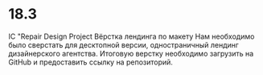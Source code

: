 # 18.3
IC "Repair Design Project
Вёрстка лендинга по макету
Нам необходимо было сверстать для десктопной версии, одностраничный лендинг дизайнерского агентства. Итоговую верстку необходимо загрузить на GitHub и предоставить ссылку на репозиторий.
